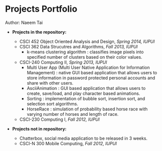 Projects Portfolio
========

Author: Naeem Tai

* **Projects in the repository:**
  - CSCI 452 Object Oriented Analysis and Design, *Spring 2014, IUPUI*
  - CSCI 362 Data Strucutres and Algorithms, *Fall 2013, IUPUI*
    - k-means clustering algorithm : classifies image pixels into specified number of clusters based on their color values.
  - CSCI-240 Computing II, *Spring 2013, IUPUI*
    - Multi User App (Multi User Native Application for Information Management) : native GUI based application that allows users to store information in password protected personal accounts and share with other users.
	- AsciiAnimation : GUI based application that allows users to create, save/load, and play character based animations.
	- Sorting : implementation of bubble sort, insertion sort, and selection sort algorithms.
	- HorseRace : simulation of probability based horse race with varying number of horses and length of race.
  - CSCI-230 Computing I, *Fall 2012, IUPUI*

* **Projects not in repository:**
  - Chatterbox, social media application to be released in 3 weeks.
  - CSCI-N 300 Mobile Computing, *Fall 2012, IUPUI*